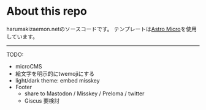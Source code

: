 # About this repo

harumakizaemon.netのソースコードです。
テンプレートは[Astro Micro](https://astro-micro.vercel.app/)を使用しています。

---

TODO: 
  - microCMS
  - 絵文字を明示的にtwemojiにする
  - light/dark theme: embed misskey
  - Footer
    - share to Mastodon / Misskey / Preloma / twitter
    - Giscus 要検討
